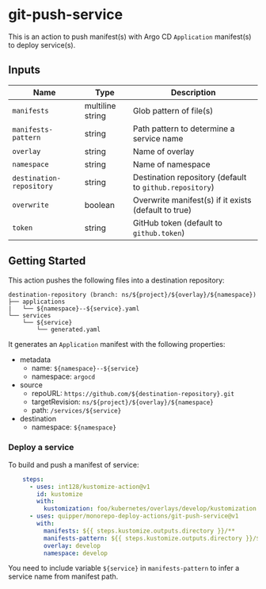 # git-push-service

This is an action to push manifest(s) with Argo CD `Application` manifest(s) to deploy service(s).


## Inputs

Name | Type | Description
-----|------|------------
`manifests` | multiline string | Glob pattern of file(s)
`manifests-pattern` | string | Path pattern to determine a service name
`overlay` | string | Name of overlay
`namespace` | string | Name of namespace
`destination-repository` | string | Destination repository (default to `github.repository`)
`overwrite` | boolean | Overwrite manifest(s) if it exists (default to true)
`token` | string | GitHub token (default to `github.token`)


## Getting Started

This action pushes the following files into a destination repository:

```
destination-repository (branch: ns/${project}/${overlay}/${namespace})
├── applications
|   └── ${namespace}--${service}.yaml
└── services
    └── ${service}
        └── generated.yaml
```

It generates an `Application` manifest with the following properties:

- metadata
  - name: `${namespace}--${service}`
  - namespace: `argocd`
- source
  - repoURL: `https://github.com/${destination-repository}.git`
  - targetRevision: `ns/${project}/${overlay}/${namespace}`
  - path: `/services/${service}`
- destination
  - namespace: `${namespace}`


### Deploy a service

To build and push a manifest of service:

```yaml
    steps:
      - uses: int128/kustomize-action@v1
        id: kustomize
        with:
          kustomization: foo/kubernetes/overlays/develop/kustomization.yaml
      - uses: quipper/monorepo-deploy-actions/git-push-service@v1
        with:
          manifests: ${{ steps.kustomize.outputs.directory }}/**
          manifests-pattern: ${{ steps.kustomize.outputs.directory }}/${service}/**
          overlay: develop
          namespace: develop
```

You need to include variable `${service}` in `manifests-pattern` to infer a service name from manifest path.
